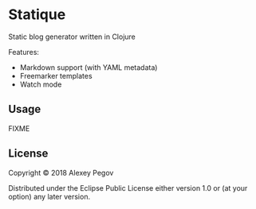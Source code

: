 # Statique

Static blog generator written in Clojure

Features:

- Markdown support (with YAML metadata)
- Freemarker templates
- Watch mode

## Usage

FIXME

## License

Copyright © 2018 Alexey Pegov

Distributed under the Eclipse Public License either version 1.0 or (at
your option) any later version.
